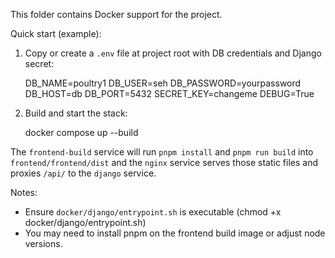 This folder contains Docker support for the project.

Quick start (example):

1. Copy or create a `.env` file at project root with DB credentials and Django secret:

   DB_NAME=poultry1
   DB_USER=seh
   DB_PASSWORD=yourpassword
   DB_HOST=db
   DB_PORT=5432
   SECRET_KEY=changeme
   DEBUG=True

2. Build and start the stack:

   docker compose up --build

The `frontend-build` service will run `pnpm install` and `pnpm run build` into `frontend/frontend/dist` and the `nginx` service serves those static files and proxies `/api/` to the `django` service.

Notes:
- Ensure `docker/django/entrypoint.sh` is executable (chmod +x docker/django/entrypoint.sh)
- You may need to install pnpm on the frontend build image or adjust node versions.
